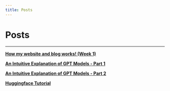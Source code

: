 ```yaml
---
title: Posts
---
```


# Posts

---

[**How my website and blog works! (Week 1)**](/posts/site-week1.html)

[**An Intuitive Explanation of GPT Models - Part 1**](/posts/gpt1.html)

[**An Intuitive Explanation of GPT Models - Part 2**](/posts/gpt2.html)

[**Huggingface Tutorial**](/posts/hf.html)
